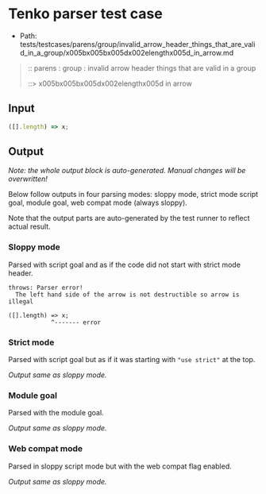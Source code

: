 # Tenko parser test case

- Path: tests/testcases/parens/group/invalid_arrow_header_things_that_are_valid_in_a_group/x005bx005bx005dx002elengthx005d_in_arrow.md

> :: parens : group : invalid arrow header things that are valid in a group
>
> ::> x005bx005bx005dx002elengthx005d in arrow

## Input


`````js
([].length) => x;
`````

## Output

_Note: the whole output block is auto-generated. Manual changes will be overwritten!_

Below follow outputs in four parsing modes: sloppy mode, strict mode script goal, module goal, web compat mode (always sloppy).

Note that the output parts are auto-generated by the test runner to reflect actual result.

### Sloppy mode

Parsed with script goal and as if the code did not start with strict mode header.

`````
throws: Parser error!
  The left hand side of the arrow is not destructible so arrow is illegal

([].length) => x;
            ^------- error
`````

### Strict mode

Parsed with script goal but as if it was starting with `"use strict"` at the top.

_Output same as sloppy mode._

### Module goal

Parsed with the module goal.

_Output same as sloppy mode._

### Web compat mode

Parsed in sloppy script mode but with the web compat flag enabled.

_Output same as sloppy mode._
